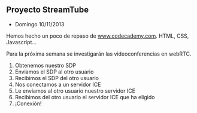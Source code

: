 Proyecto StreamTube
---------

- Domingo 10/11/2013

Hemos hecho un poco de repaso de www.codecademy.com. 
HTML, CSS, Javascript...

Para la próxima semana se investigarán las videoconferencias en webRTC.

1. Obtenemos nuestro SDP 
2. Enviamos el SDP al otro usuario
3. Recibimos el SDP del otro usuario
4. Nos conectamos a un servidor ICE
5. Le enviamos al otro usuario nuestro servidor ICE 
6. Recibimos del otro usuario el servidor ICE que ha eligido
7. ¡Conexión!



